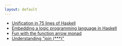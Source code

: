 ```yaml
---
layout: default
---
```


- [Unification in 75 lines of Haskell](/fuse)
- [Embedding a logic programming language in Haskell](/logic)
- [Fun with the function arrow monad](/arrow)
- [Understanding "join (\*\*\*)"](/join)
